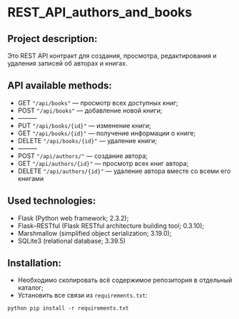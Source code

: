 # REST_API_authors_and_books

## Project description:
Это REST API контракт для создания, просмотра, редактирования и удаления записей об авторах и книгах.

## API available methods:
* GET ```"/api/books"``` — просмотр всех доступных книг;
* POST ```"/api/books"``` — добавление новой книги;
* ———
* PUT ```"/api/books/{id}"``` — изменение книги;
* GET ```"/api/books/{id}"``` — получение информации о книге;
* DELETE ```"/api/books/{id}"``` — удаление книги;
* ———
* POST ```"/api/authors/"``` — создание автора;
* GET ```"/api/authors/{id}"``` — просмотр всех книг автора;
* DELETE ```"/api/authors/{id}"``` — удаление автора вместе со всеми его книгами

## Used technologies:
* Flask (Python web framework; 2.3.2);
* Flask–RESTful (Flask RESTful architecture building tool; 0.3.10);
* Marshmallow (simplified object serialization; 3.19.0);
* SQLite3 (relational database; 3.39.5)

## Installation:
* Необходимо скопировать всё содержимое репозитория в отдельный каталог;
* Установить все связи из `requirements.txt`:

```
python pip install -r requirements.txt
```
